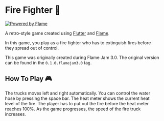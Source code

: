 # Fire Fighter :fire_engine:

<a href="https://flame-engine.org">
    <img alt="Powered by Flame" src="https://img.shields.io/badge/Powered%20by-%F0%9F%94%A5-blue.svg?style=flat-square" />
</a>

A retro-style game created using [Flutter](https://flutter.dev) and [Flame](https://flame-engine.org). 

In this game, you play as a fire fighter who has to extinguish fires before they spread out of control.

This game was originally created during Flame Jam 3.0. The original version can be found in the `0.1.0.flamejam3.0` tag.

## How To Play :video_game:

The trucks moves left and right automatically. You can control the water hose by pressing the space bar. The heat meter shows the current heat level of the fire. The player has to put out the fire before the heat meter reaches 100%. As the game progresses, the speed of the fire truck increases.